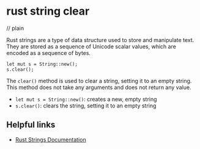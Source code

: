 # rust string clear
// plain

Rust strings are a type of data structure used to store and manipulate text. They are stored as a sequence of Unicode scalar values, which are encoded as a sequence of bytes.

```
let mut s = String::new();
s.clear();
```

The `clear()` method is used to clear a string, setting it to an empty string. This method does not take any arguments and does not return any value.

- `let mut s = String::new()`: creates a new, empty string
- `s.clear()`: clears the string, setting it to an empty string

## Helpful links
- [Rust Strings Documentation](https://doc.rust-lang.org/std/string/struct.String.html)
